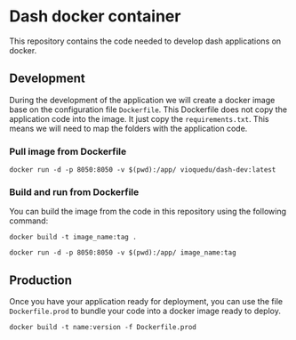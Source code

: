 # Dash docker container

This repository contains the code needed to develop dash applications
on docker.

## Development

During the development of the application we will create a docker image base on the
configuration file `Dockerfile`. This Dockerfile does not copy the application code into
the image. It just copy the `requirements.txt`. This means we will 
need to map the folders with the application code.


### Pull image from Dockerfile

```
docker run -d -p 8050:8050 -v $(pwd):/app/ vioquedu/dash-dev:latest
```

### Build and run from Dockerfile

You can build the image from the code in this repository using the following command:

```
docker build -t image_name:tag .
```

```
docker run -d -p 8050:8050 -v $(pwd):/app/ image_name:tag
```


## Production

Once you have your application ready for deployment, you can use the file
`Dockerfile.prod` to bundle your code into a docker image ready to deploy.

```
docker build -t name:version -f Dockerfile.prod
```
